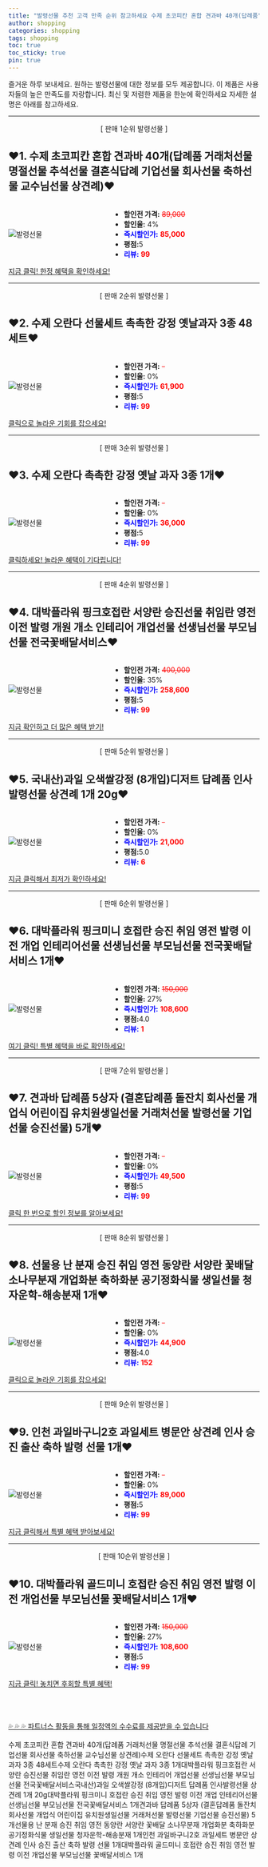 ```yaml
---
title: "발령선물 추천 고객 만족 순위 참고하세요 수제 초코피칸 혼합 견과바 40개(답례품"
author: shopping
categories: shopping
tags: shopping
toc: true
toc_sticky: true
pin: true
---
```

즐거운 하루 보내세요. 원하는 발령선물에 대한 정보를 모두 제공합니다. 이 제품은 사용자들의 높은 만족도를 자랑합니다. 최신 및 저렴한 제품을 한눈에 확인하세요 자세한 설명은 아래를 참고하세요.

---
<p class="toplist" style="margin: 0 auto; display: block; width: fit-content;">[ 판매 1순위 발령선물 ]</p>

<h2><strong>❤️1. 수제 초코피칸 혼합 견과바 40개(답례품 거래처선물 명절선물 추석선물 결혼식답례 기업선물 회사선물 축하선물 교수님선물 상견례)❤️</strong></h2>

<div style="display: flex; align-items: center;">
    <div style="flex: 0.4;">
        <img src="https://thumbnail7.coupangcdn.com/thumbnails/remote/230x230ex/image/vendor_inventory/f3e0/30863622f40c47628e76a1becfe4d22a31c1b90eff9b6d7b05b2d48344d7.jpg" alt="발령선물" style="max-width: 100%;">
    </div>
    <div style="flex: 0.6; margin-left: 10px;">
        <ul>
            <li><strong>할인전 가격:</strong> <del style="color: red;">89,000</del></li>
            <li><strong>할인율:</strong> 4%</li>
            <li><span style='color:blue'><strong>즉시할인가:</strong></span> <span style='color:red'><strong>85,000</strong></span></li>
            <li><strong>평점:</strong>5</li>
            <li><span style='color:blue'><strong>리뷰:</strong></span> <span style='color:red'><strong>99</strong></span></li>
        </ul>
    </div>
</div>
<div class="center">
    <a href="https://selin100587.github.io?lptag=AF9450613&subid=githubio&pageKey=7654441759&traceid=V0-153&itemId=20375684506&vendorItemId=78430264482" class="myButton">
        지금 클릭! 한정 혜택을 확인하세요!
    </a>
</div>


---
<p class="toplist" style="margin: 0 auto; display: block; width: fit-content;">[ 판매 2순위 발령선물 ]</p>

<h2><strong>❤️2. 수제 오란다 선물세트 촉촉한 강정 옛날과자 3종 48세트❤️</strong></h2>

<div style="display: flex; align-items: center;">
    <div style="flex: 0.4;">
        <img src="https://thumbnail7.coupangcdn.com/thumbnails/remote/230x230ex/image/vendor_inventory/6cda/3dd70e2e0259770df6b19fbd896d4242bfddeada76aab316d1876347cca4.jpg" alt="발령선물" style="max-width: 100%;">
    </div>
    <div style="flex: 0.6; margin-left: 10px;">
        <ul>
            <li><strong>할인전 가격:</strong> <del style="color: red;">-</del></li>
            <li><strong>할인율:</strong> 0%</li>
            <li><span style='color:blue'><strong>즉시할인가:</strong></span> <span style='color:red'><strong>61,900</strong></span></li>
            <li><strong>평점:</strong>5</li>
            <li><span style='color:blue'><strong>리뷰:</strong></span> <span style='color:red'><strong>99</strong></span></li>
        </ul>
    </div>
</div>
<div class="center">
    <a href="https://selin100587.github.io?lptag=AF9450613&subid=githubio&pageKey=8244660714&traceid=V0-153&itemId=21319218765&vendorItemId=88378606897" class="myButton">
        클릭으로 놀라운 기회를 잡으세요!
    </a>
</div>


---
<p class="toplist" style="margin: 0 auto; display: block; width: fit-content;">[ 판매 3순위 발령선물 ]</p>

<h2><strong>❤️3. 수제 오란다 촉촉한 강정 옛날 과자 3종 1개❤️</strong></h2>

<div style="display: flex; align-items: center;">
    <div style="flex: 0.4;">
        <img src="https://thumbnail6.coupangcdn.com/thumbnails/remote/230x230ex/image/vendor_inventory/6f5a/85b1caa6d3227544130f9ac47070daf9e24989dc3c26e7a1d2cad3352b47.jpg" alt="발령선물" style="max-width: 100%;">
    </div>
    <div style="flex: 0.6; margin-left: 10px;">
        <ul>
            <li><strong>할인전 가격:</strong> <del style="color: red;">-</del></li>
            <li><strong>할인율:</strong> 0%</li>
            <li><span style='color:blue'><strong>즉시할인가:</strong></span> <span style='color:red'><strong>36,000</strong></span></li>
            <li><strong>평점:</strong>5</li>
            <li><span style='color:blue'><strong>리뷰:</strong></span> <span style='color:red'><strong>99</strong></span></li>
        </ul>
    </div>
</div>
<div class="center">
    <a href="https://selin100587.github.io?lptag=AF9450613&subid=githubio&pageKey=7837389681&traceid=V0-153&itemId=21326891386&vendorItemId=88385569458" class="myButton">
        클릭하세요! 놀라운 혜택이 기다립니다!
    </a>
</div>


---
<p class="toplist" style="margin: 0 auto; display: block; width: fit-content;">[ 판매 4순위 발령선물 ]</p>

<h2><strong>❤️4. 대박플라워 핑크호접란 서양란 승진선물 취임란 영전 이전 발령 개원 개소 인테리어 개업선물 선생님선물 부모님선물 전국꽃배달서비스❤️</strong></h2>

<div style="display: flex; align-items: center;">
    <div style="flex: 0.4;">
        <img src="https://thumbnail10.coupangcdn.com/thumbnails/remote/230x230ex/image/vendor_inventory/1aaf/edbf585a79185944dd1a65b02fb9b71abba81be408a64a08f4f507f8a05f.jpg" alt="발령선물" style="max-width: 100%;">
    </div>
    <div style="flex: 0.6; margin-left: 10px;">
        <ul>
            <li><strong>할인전 가격:</strong> <del style="color: red;">400,000</del></li>
            <li><strong>할인율:</strong> 35%</li>
            <li><span style='color:blue'><strong>즉시할인가:</strong></span> <span style='color:red'><strong>258,600</strong></span></li>
            <li><strong>평점:</strong>5</li>
            <li><span style='color:blue'><strong>리뷰:</strong></span> <span style='color:red'><strong>99</strong></span></li>
        </ul>
    </div>
</div>
<div class="center">
    <a href="https://selin100587.github.io?lptag=AF9450613&subid=githubio&pageKey=7673200556&traceid=V0-153&itemId=20474880146&vendorItemId=87554019717" class="myButton">
        지금 확인하고 더 많은 혜택 받기!
    </a>
</div>


---
<p class="toplist" style="margin: 0 auto; display: block; width: fit-content;">[ 판매 5순위 발령선물 ]</p>

<h2><strong>❤️5. 국내산)과일 오색쌀강정 (8개입)디저트 답례품 인사발령선물 상견례 1개 20g❤️</strong></h2>

<div style="display: flex; align-items: center;">
    <div style="flex: 0.4;">
        <img src="https://thumbnail9.coupangcdn.com/thumbnails/remote/230x230ex/image/vendor_inventory/5bc5/786020fdde4f6fb1977106244c02b5c08fadf45305d356b7ac94455372d4.jpg" alt="발령선물" style="max-width: 100%;">
    </div>
    <div style="flex: 0.6; margin-left: 10px;">
        <ul>
            <li><strong>할인전 가격:</strong> <del style="color: red;">-</del></li>
            <li><strong>할인율:</strong> 0%</li>
            <li><span style='color:blue'><strong>즉시할인가:</strong></span> <span style='color:red'><strong>21,000</strong></span></li>
            <li><strong>평점:</strong>5.0</li>
            <li><span style='color:blue'><strong>리뷰:</strong></span> <span style='color:red'><strong>6</strong></span></li>
        </ul>
    </div>
</div>
<div class="center">
    <a href="https://selin100587.github.io?lptag=AF9450613&subid=githubio&pageKey=6978949773&traceid=V0-153&itemId=21298740387&vendorItemId=88358453645" class="myButton">
        지금 클릭해서 최저가 확인하세요!
    </a>
</div>


---
<p class="toplist" style="margin: 0 auto; display: block; width: fit-content;">[ 판매 6순위 발령선물 ]</p>

<h2><strong>❤️6. 대박플라워 핑크미니 호접란 승진 취임 영전 발령 이전 개업 인테리어선물 선생님선물 부모님선물 전국꽃배달서비스 1개❤️</strong></h2>

<div style="display: flex; align-items: center;">
    <div style="flex: 0.4;">
        <img src="https://thumbnail7.coupangcdn.com/thumbnails/remote/230x230ex/image/vendor_inventory/1e22/ee39d99a28ceb113d1584400030e2d4e3e34912c94d6d9fa35220c74840d.jpg" alt="발령선물" style="max-width: 100%;">
    </div>
    <div style="flex: 0.6; margin-left: 10px;">
        <ul>
            <li><strong>할인전 가격:</strong> <del style="color: red;">150,000</del></li>
            <li><strong>할인율:</strong> 27%</li>
            <li><span style='color:blue'><strong>즉시할인가:</strong></span> <span style='color:red'><strong>108,600</strong></span></li>
            <li><strong>평점:</strong>4.0</li>
            <li><span style='color:blue'><strong>리뷰:</strong></span> <span style='color:red'><strong>1</strong></span></li>
        </ul>
    </div>
</div>
<div class="center">
    <a href="https://selin100587.github.io?lptag=AF9450613&subid=githubio&pageKey=7673139385&traceid=V0-153&itemId=20474501955&vendorItemId=87553676742" class="myButton">
        여기 클릭! 특별 혜택을 바로 확인하세요!
    </a>
</div>


---
<p class="toplist" style="margin: 0 auto; display: block; width: fit-content;">[ 판매 7순위 발령선물 ]</p>

<h2><strong>❤️7. 견과바 답례품 5상자 (결혼답례품 돌잔치 회사선물 개업식 어린이집 유치원생일선물 거래처선물 발령선물 기업선물 승진선물) 5개❤️</strong></h2>

<div style="display: flex; align-items: center;">
    <div style="flex: 0.4;">
        <img src="https://thumbnail7.coupangcdn.com/thumbnails/remote/230x230ex/image/vendor_inventory/08c0/37d06ef44adf429c2a51575ae2bc4008cec3e6cf2071af0658e1a18038df.jpg" alt="발령선물" style="max-width: 100%;">
    </div>
    <div style="flex: 0.6; margin-left: 10px;">
        <ul>
            <li><strong>할인전 가격:</strong> <del style="color: red;">-</del></li>
            <li><strong>할인율:</strong> 0%</li>
            <li><span style='color:blue'><strong>즉시할인가:</strong></span> <span style='color:red'><strong>49,500</strong></span></li>
            <li><strong>평점:</strong>5</li>
            <li><span style='color:blue'><strong>리뷰:</strong></span> <span style='color:red'><strong>99</strong></span></li>
        </ul>
    </div>
</div>
<div class="center">
    <a href="https://selin100587.github.io?lptag=AF9450613&subid=githubio&pageKey=7746710006&traceid=V0-153&itemId=20855894503&vendorItemId=87923387341" class="myButton">
        클릭 한 번으로 할인 정보를 알아보세요!
    </a>
</div>


---
<p class="toplist" style="margin: 0 auto; display: block; width: fit-content;">[ 판매 8순위 발령선물 ]</p>

<h2><strong>❤️8. 선물용 난 분재 승진 취임 영전 동양란 서양란 꽃배달 소나무분재 개업화분 축하화분 공기정화식물 생일선물 청자운학-해송분재 1개❤️</strong></h2>

<div style="display: flex; align-items: center;">
    <div style="flex: 0.4;">
        <img src="https://thumbnail6.coupangcdn.com/thumbnails/remote/230x230ex/image/vendor_inventory/2d8b/b3ec623f2398332d4f04b16db39e82a8d6c4657709f465c9a711f9158ea4.jpg" alt="발령선물" style="max-width: 100%;">
    </div>
    <div style="flex: 0.6; margin-left: 10px;">
        <ul>
            <li><strong>할인전 가격:</strong> <del style="color: red;">-</del></li>
            <li><strong>할인율:</strong> 0%</li>
            <li><span style='color:blue'><strong>즉시할인가:</strong></span> <span style='color:red'><strong>44,900</strong></span></li>
            <li><strong>평점:</strong>4.0</li>
            <li><span style='color:blue'><strong>리뷰:</strong></span> <span style='color:red'><strong>152</strong></span></li>
        </ul>
    </div>
</div>
<div class="center">
    <a href="https://selin100587.github.io?lptag=AF9450613&subid=githubio&pageKey=98118016&traceid=V0-153&itemId=301137017&vendorItemId=70125646972" class="myButton">
        클릭으로 놀라운 기회를 잡으세요!
    </a>
</div>


---
<p class="toplist" style="margin: 0 auto; display: block; width: fit-content;">[ 판매 9순위 발령선물 ]</p>

<h2><strong>❤️9. 인천 과일바구니2호 과일세트 병문안 상견례 인사 승진 출산 축하 발령 선물 1개❤️</strong></h2>

<div style="display: flex; align-items: center;">
    <div style="flex: 0.4;">
        <img src="https://thumbnail9.coupangcdn.com/thumbnails/remote/230x230ex/image/vendor_inventory/a964/cf1e0b8b013d4d5f443c50767070441747ea91dd16dc5f3aa2311b4de993.jpg" alt="발령선물" style="max-width: 100%;">
    </div>
    <div style="flex: 0.6; margin-left: 10px;">
        <ul>
            <li><strong>할인전 가격:</strong> <del style="color: red;">-</del></li>
            <li><strong>할인율:</strong> 0%</li>
            <li><span style='color:blue'><strong>즉시할인가:</strong></span> <span style='color:red'><strong>89,000</strong></span></li>
            <li><strong>평점:</strong>5</li>
            <li><span style='color:blue'><strong>리뷰:</strong></span> <span style='color:red'><strong>99</strong></span></li>
        </ul>
    </div>
</div>
<div class="center">
    <a href="https://selin100587.github.io?lptag=AF9450613&subid=githubio&pageKey=7675619578&traceid=V0-153&itemId=20487791538&vendorItemId=88000960654" class="myButton">
        지금 클릭해서 특별 혜택 받아보세요!
    </a>
</div>


---
<p class="toplist" style="margin: 0 auto; display: block; width: fit-content;">[ 판매 10순위 발령선물 ]</p>

<h2><strong>❤️10. 대박플라워 골드미니 호접란 승진 취임 영전 발령 이전 개업선물 부모님선물 꽃배달서비스 1개❤️</strong></h2>

<div style="display: flex; align-items: center;">
    <div style="flex: 0.4;">
        <img src="https://thumbnail7.coupangcdn.com/thumbnails/remote/230x230ex/image/vendor_inventory/fc63/1a06b238ca44e42064b3d02769b22fb85617de2a002104c282770066a98c.jpg" alt="발령선물" style="max-width: 100%;">
    </div>
    <div style="flex: 0.6; margin-left: 10px;">
        <ul>
            <li><strong>할인전 가격:</strong> <del style="color: red;">150,000</del></li>
            <li><strong>할인율:</strong> 27%</li>
            <li><span style='color:blue'><strong>즉시할인가:</strong></span> <span style='color:red'><strong>108,600</strong></span></li>
            <li><strong>평점:</strong>5</li>
            <li><span style='color:blue'><strong>리뷰:</strong></span> <span style='color:red'><strong>99</strong></span></li>
        </ul>
    </div>
</div>
<div class="center">
    <a href="https://selin100587.github.io?lptag=AF9450613&subid=githubio&pageKey=7673073889&traceid=V0-153&itemId=20474143224&vendorItemId=87553326252" class="myButton">
        지금 클릭! 놓치면 후회할 특별 혜택!
    </a>
</div>

<br><br><br>[💦 💦 💦 파트너스 활동을 통해 일정액의 수수료를 제공받을 수 있습니다](https://link.coupang.com/a/bcpT2c)<br><br>수제 초코피칸 혼합 견과바 40개(답례품 거래처선물 명절선물 추석선물 결혼식답례 기업선물 회사선물 축하선물 교수님선물 상견례)수제 오란다 선물세트 촉촉한 강정 옛날과자 3종 48세트수제 오란다 촉촉한 강정 옛날 과자 3종 1개대박플라워 핑크호접란 서양란 승진선물 취임란 영전 이전 발령 개원 개소 인테리어 개업선물 선생님선물 부모님선물 전국꽃배달서비스국내산)과일 오색쌀강정 (8개입)디저트 답례품 인사발령선물 상견례 1개 20g대박플라워 핑크미니 호접란 승진 취임 영전 발령 이전 개업 인테리어선물 선생님선물 부모님선물 전국꽃배달서비스 1개견과바 답례품 5상자 (결혼답례품 돌잔치 회사선물 개업식 어린이집 유치원생일선물 거래처선물 발령선물 기업선물 승진선물) 5개선물용 난 분재 승진 취임 영전 동양란 서양란 꽃배달 소나무분재 개업화분 축하화분 공기정화식물 생일선물 청자운학-해송분재 1개인천 과일바구니2호 과일세트 병문안 상견례 인사 승진 출산 축하 발령 선물 1개대박플라워 골드미니 호접란 승진 취임 영전 발령 이전 개업선물 부모님선물 꽃배달서비스 1개